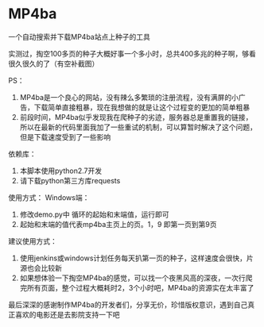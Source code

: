 # MP4ba
一个自动搜索并下载MP4ba站点上种子的工具

实测过，掏空100多页的种子大概好事一个多小时，总共400多兆的种子啊，够看很久很久的了（有空补截图）

PS：
1. MP4ba是一个良心的网站，没有辣么多繁琐的注册流程，没有满屏的小广告，下载简单直接粗暴，现在我想做的就是让这个过程变的更加的简单粗暴
2. 前段时间，MP4ba似乎发现我在爬种子的劣迹，服务器总是重置我的链接，所以在最新的代码里面我加了一些重试的机制，可以算暂时解决了这个问题，但是下载速度受到了一些影响

依赖库：
1. 本脚本使用python2.7开发
2. 请下载python第三方库requests 

使用方式：
Windows端：
1. 修改demo.py中 循环的起始和末端值，运行即可
2. 起始和末端的值代表mp4ba主页上的页。1，9 即第一页到第9页

建议使用方式：
1. 使用jenkins或windows计划任务每天扒第一页的种子，这样速度会很快，片源也会比较新
2. 如果想体验一下掏空MP4ba的感觉，可以找一个夜黑风高的深夜，一次行爬完所有页面，整个过程大概耗时2，3个小时吧，MP4ba的资源实在太丰富了

最后深深的感谢制作MP4ba的开发者们，分享无价，珍惜版权意识，遇到自己真正喜欢的电影还是去影院支持一下吧
